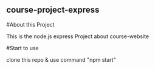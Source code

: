 ## course-project-express

#About this Project

This is the node.js express Project about course-website

#Start to use

clone this repo & use command "npm start"
